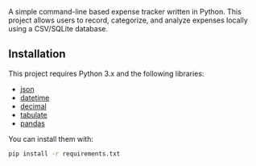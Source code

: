 A simple command-line based expense tracker written in Python.
This project allows users to record, categorize, and analyze expenses locally using a CSV/SQLite database.

## Installation

This project requires Python 3.x and the following libraries:

- [json](https://pypi.org/project/json/)
- [datetime](https://pypi.org/project/datetime/)
- [decimal](https://pypi.org/project/decimal/)
- [tabulate](https://pypi.org/project/tabulate/)
- [pandas](https://pypi.org/project/tabulate/)

You can install them with:

```bash
pip install -r requirements.txt